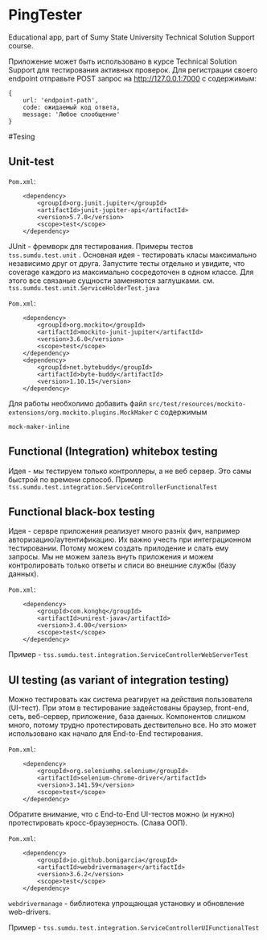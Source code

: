 # PingTester
Educational app, part of Sumy State University Technical Solution Support course.

Приложение может быть использовано в курсе Technical Solution Support для тестирования активных проверок.
Для регистрации своего endpoint отправьте POST запрос на http://127.0.0.1:7000 с содержимым:

    {
        url: 'endpoint-path',
        code: ожидаемый код ответа,
        message: 'Любое слообщение'
    } 


#Tesing

## Unit-test

`Pom.xml`:

        <dependency>
            <groupId>org.junit.jupiter</groupId>
            <artifactId>junit-jupiter-api</artifactId>
            <version>5.7.0</version>
            <scope>test</scope>
        </dependency>

JUnit - фремворк для тестирования.
Примеры тестов `tss.sumdu.test.unit` . Основная идея - тестировать класы максимально независимо друг от друга.
Запустите тесты отдельно и увидите, что coverage каждого из максимально сосредоточен в одном классе.
Для этого все связаные сущности заменяются заглушками. см. `tss.sumdu.test.unit.ServiceHolderTest.java`

`Pom.xml`:

        <dependency>
            <groupId>org.mockito</groupId>
            <artifactId>mockito-junit-jupiter</artifactId>
            <version>3.6.0</version>
            <scope>test</scope>
        </dependency>
        <dependency>
            <groupId>net.bytebuddy</groupId>
            <artifactId>byte-buddy</artifactId>
            <version>1.10.15</version>
        </dependency>

Для работы необхолимо добавить файл `src/test/resources/mockito-extensions/org.mockito.plugins.MockMaker`  с содержимым

    mock-maker-inline

## Functional (Integration) whitebox testing

Идея - мы тестируем только контроллеры, а не веб сервер. Это самы быстрой по времени српособ. Пример 
`tss.sumdu.test.integration.ServiceControllerFunctionalTest`
 
## Functional black-box testing

Идея - сервре приложения реализует много разніх фич, например авторизацию/аутентификацию. Их важно учесть при
интеграционном тестировании. Потому можем создать прилодение и слать ему запросы. Мы не можем залезь внуть приложения и
можем контролировать только ответы и списи во внешние службы (базу данных).

`Pom.xml`:

        <dependency>
            <groupId>com.konghq</groupId>
            <artifactId>unirest-java</artifactId>
            <version>3.4.00</version>
            <scope>test</scope>
        </dependency>

        
Пример - `tss.sumdu.test.integration.ServiceControllerWebServerTest`


## UI testing (as variant of integration testing)

Можно тестировать как система реагирует на действия пользователя (UI-тест). При этом в тестирование задейстованы браузер,
front-end, сеть, веб-сервер, приложение, база данных. Компонентов слишком много, потому трудно протестировать
дествительно все. Но это может использовано как начало для End-to-End тестирования.

`Pom.xml`:

        <dependency>
            <groupId>org.seleniumhq.selenium</groupId>
            <artifactId>selenium-chrome-driver</artifactId>
            <version>3.141.59</version>
            <scope>test</scope>
        </dependency>

Обратите внимание, что с End-to-End UI-тестов можно (и нужно) протестировать кросс-браузерность. (Слава ООП).  

`Pom.xml`:

        <dependency>
            <groupId>io.github.bonigarcia</groupId>
            <artifactId>webdrivermanager</artifactId>
            <version>3.6.2</version>
            <scope>test</scope>
        </dependency>

`webdrivermanage` - библиотека упрощающая установку и обновление web-drivers.

 Пример -  `tss.sumdu.test.integration.ServiceControllerUIFunctionalTest`
